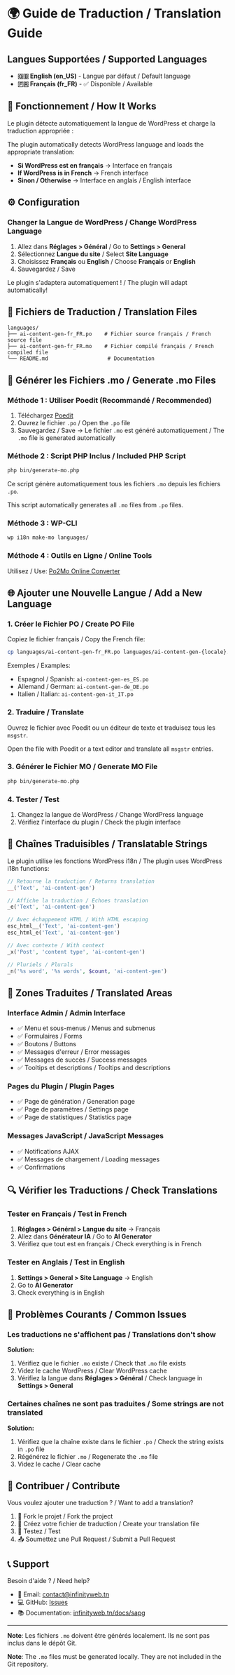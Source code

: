 # 🌍 Guide de Traduction / Translation Guide

## Langues Supportées / Supported Languages

- **🇬🇧 English (en_US)** - Langue par défaut / Default language
- **🇫🇷 Français (fr_FR)** - ✅ Disponible / Available

## 🎯 Fonctionnement / How It Works

Le plugin détecte automatiquement la langue de WordPress et charge la traduction appropriée :

The plugin automatically detects WordPress language and loads the appropriate translation:

- **Si WordPress est en français** → Interface en français
- **If WordPress is in French** → French interface
- **Sinon / Otherwise** → Interface en anglais / English interface

## ⚙️ Configuration

### Changer la Langue de WordPress / Change WordPress Language

1. Allez dans **Réglages > Général** / Go to **Settings > General**
2. Sélectionnez **Langue du site** / Select **Site Language**
3. Choisissez **Français** ou **English** / Choose **Français** or **English**
4. Sauvegardez / Save

Le plugin s'adaptera automatiquement ! / The plugin will adapt automatically!

## 📁 Fichiers de Traduction / Translation Files

```
languages/
├── ai-content-gen-fr_FR.po    # Fichier source français / French source file
├── ai-content-gen-fr_FR.mo    # Fichier compilé français / French compiled file
└── README.md                   # Documentation
```

## 🔧 Générer les Fichiers .mo / Generate .mo Files

### Méthode 1 : Utiliser Poedit (Recommandé / Recommended)

1. Téléchargez [Poedit](https://poedit.net/)
2. Ouvrez le fichier `.po` / Open the `.po` file
3. Sauvegardez / Save → Le fichier `.mo` est généré automatiquement / The `.mo` file is generated automatically

### Méthode 2 : Script PHP Inclus / Included PHP Script

```bash
php bin/generate-mo.php
```

Ce script génère automatiquement tous les fichiers `.mo` depuis les fichiers `.po`.

This script automatically generates all `.mo` files from `.po` files.

### Méthode 3 : WP-CLI

```bash
wp i18n make-mo languages/
```

### Méthode 4 : Outils en Ligne / Online Tools

Utilisez / Use: [Po2Mo Online Converter](https://po2mo.net/)

## 🌐 Ajouter une Nouvelle Langue / Add a New Language

### 1. Créer le Fichier PO / Create PO File

Copiez le fichier français / Copy the French file:

```bash
cp languages/ai-content-gen-fr_FR.po languages/ai-content-gen-{locale}.po
```

Exemples / Examples:
- Espagnol / Spanish: `ai-content-gen-es_ES.po`
- Allemand / German: `ai-content-gen-de_DE.po`
- Italien / Italian: `ai-content-gen-it_IT.po`

### 2. Traduire / Translate

Ouvrez le fichier avec Poedit ou un éditeur de texte et traduisez tous les `msgstr`.

Open the file with Poedit or a text editor and translate all `msgstr` entries.

### 3. Générer le Fichier MO / Generate MO File

```bash
php bin/generate-mo.php
```

### 4. Tester / Test

1. Changez la langue de WordPress / Change WordPress language
2. Vérifiez l'interface du plugin / Check the plugin interface

## 📝 Chaînes Traduisibles / Translatable Strings

Le plugin utilise les fonctions WordPress i18n / The plugin uses WordPress i18n functions:

```php
// Retourne la traduction / Returns translation
__('Text', 'ai-content-gen')

// Affiche la traduction / Echoes translation
_e('Text', 'ai-content-gen')

// Avec échappement HTML / With HTML escaping
esc_html__('Text', 'ai-content-gen')
esc_html_e('Text', 'ai-content-gen')

// Avec contexte / With context
_x('Post', 'content type', 'ai-content-gen')

// Pluriels / Plurals
_n('%s word', '%s words', $count, 'ai-content-gen')
```

## 🎨 Zones Traduites / Translated Areas

### Interface Admin / Admin Interface
- ✅ Menu et sous-menus / Menus and submenus
- ✅ Formulaires / Forms
- ✅ Boutons / Buttons
- ✅ Messages d'erreur / Error messages
- ✅ Messages de succès / Success messages
- ✅ Tooltips et descriptions / Tooltips and descriptions

### Pages du Plugin / Plugin Pages
- ✅ Page de génération / Generation page
- ✅ Page de paramètres / Settings page
- ✅ Page de statistiques / Statistics page

### Messages JavaScript / JavaScript Messages
- ✅ Notifications AJAX
- ✅ Messages de chargement / Loading messages
- ✅ Confirmations

## 🔍 Vérifier les Traductions / Check Translations

### Tester en Français / Test in French

1. **Réglages > Général > Langue du site** → Français
2. Allez dans **Générateur IA** / Go to **AI Generator**
3. Vérifiez que tout est en français / Check everything is in French

### Tester en Anglais / Test in English

1. **Settings > General > Site Language** → English
2. Go to **AI Generator**
3. Check everything is in English

## 🐛 Problèmes Courants / Common Issues

### Les traductions ne s'affichent pas / Translations don't show

**Solution:**
1. Vérifiez que le fichier `.mo` existe / Check that `.mo` file exists
2. Videz le cache WordPress / Clear WordPress cache
3. Vérifiez la langue dans **Réglages > Général** / Check language in **Settings > General**

### Certaines chaînes ne sont pas traduites / Some strings are not translated

**Solution:**
1. Vérifiez que la chaîne existe dans le fichier `.po` / Check the string exists in `.po` file
2. Régénérez le fichier `.mo` / Regenerate the `.mo` file
3. Videz le cache / Clear cache

## 🤝 Contribuer / Contribute

Vous voulez ajouter une traduction ? / Want to add a translation?

1. 🍴 Fork le projet / Fork the project
2. 📝 Créez votre fichier de traduction / Create your translation file
3. 🔄 Testez / Test
4. 📤 Soumettez une Pull Request / Submit a Pull Request

## 📞 Support

Besoin d'aide ? / Need help?

- 📧 Email: contact@infinityweb.tn
- 💻 GitHub: [Issues](https://github.com/AkremBelkahla/simple-ai-page-generator/issues)
- 📚 Documentation: [infinityweb.tn/docs/sapg](https://infinityweb.tn/docs/sapg)

---

**Note**: Les fichiers `.mo` doivent être générés localement. Ils ne sont pas inclus dans le dépôt Git.

**Note**: The `.mo` files must be generated locally. They are not included in the Git repository.
